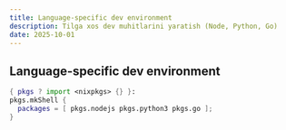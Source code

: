 ```yaml
---
title: Language-specific dev environment
description: Tilga xos dev muhitlarini yaratish (Node, Python, Go)
date: 2025-10-01
---
```


## Language-specific dev environment

<div class="my-md-content">

```nix
{ pkgs ? import <nixpkgs> {} }:
pkgs.mkShell {
  packages = [ pkgs.nodejs pkgs.python3 pkgs.go ];
}
```

</div>


